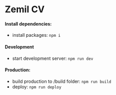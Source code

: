 # Zemil CV

#### Install dependencies:

-   install packages: `npm i`

#### Development

-   start development server: `npm run dev`

#### Production:

-   build production to /build folder: `npm run build`
-   deploy: `npm run deploy`
